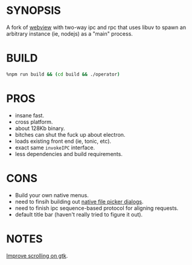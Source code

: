 # SYNOPSIS

A fork of [webview][0] with two-way ipc and rpc that uses libuv
to spawn an arbitrary instance (ie, nodejs) as a "main" process.

# BUILD

```bash
%npm run build && (cd build && ./operator)
```

# PROS

- insane fast.
- cross platform.
- about 128Kb binary.
- bitches can shut the fuck up about electron.
- loads existing front end (ie, tonic, etc).
- exact same `invokeIPC` interface.
- less dependencies and build requirements.

# CONS

- Build your own native menus.
- need to finsih building out [native file picker dialogs][1].
- need to finish ipc sequence-based protocol for aligning requests.
- default title bar (haven't really tried to figure it out).

# NOTES

[Improve scrolling on gtk][2].

[0]:https://github.com/webview/webview/blob/master/webview.h
[1]:https://github.com/javalikescript/webview-c/blob/master/webview-cocoa.c#L508
[2]:https://github.com/PerBothner/DomTerm/blob/1a8eadb111b5c4eab8dce00f5f672801af52d8f5/native/webview.cc#L33
